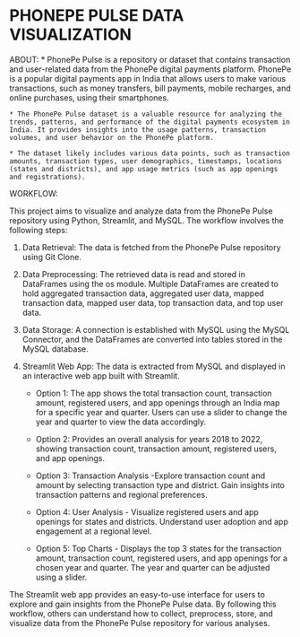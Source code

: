 PHONEPE PULSE  DATA VISUALIZATION
=================================
ABOUT:
    * PhonePe Pulse is a repository or dataset that contains transaction and user-related data from the PhonePe digital payments platform. PhonePe is a popular digital payments app in India that allows users to make various transactions, such as money transfers, bill payments, mobile recharges, and online purchases, using their smartphones.

    * The PhonePe Pulse dataset is a valuable resource for analyzing the trends, patterns, and performance of the digital payments ecosystem in India. It provides insights into the usage patterns, transaction volumes, and user behavior on the PhonePe platform.

    * The dataset likely includes various data points, such as transaction amounts, transaction types, user demographics, timestamps, locations (states and districts), and app usage metrics (such as app openings and registrations).

WORKFLOW:

This project aims to visualize and analyze data from the PhonePe Pulse repository using Python, Streamlit, and MySQL. The workflow involves the following steps:

1. Data Retrieval: The data is fetched from the PhonePe Pulse repository using Git Clone.

2. Data Preprocessing: The retrieved data is read and stored in DataFrames using the os module. Multiple DataFrames are created to hold aggregated transaction data, aggregated user data, mapped transaction data, mapped user data, top transaction data, and top user data.

3. Data Storage: A connection is established with MySQL using the MySQL Connector, and the DataFrames are converted into tables stored in the MySQL database.

4. Streamlit Web App: The data is extracted from MySQL and displayed in an interactive web app built with Streamlit.

   - Option 1: The app shows the total transaction count, transaction amount, registered users, and app openings through an India map for a specific year and quarter. Users can use a slider to change the year and quarter to view the data accordingly.

   - Option 2: Provides an overall analysis for years 2018 to 2022, showing transaction count, transaction amount, registered users, and app openings.

   - Option 3: Transaction Analysis -Explore transaction count and amount by selecting transaction type and district. Gain insights into transaction patterns and regional preferences.

   - Option 4: User Analysis - Visualize registered users and app openings for states and districts. Understand user adoption and app engagement at a regional level.

   - Option 5: Top Charts - Displays the top 3 states for the transaction amount, transaction count, registered users, and app openings for a chosen year and quarter. The year and quarter can be adjusted using a slider.

The Streamlit web app provides an easy-to-use interface for users to explore and gain insights from the PhonePe Pulse data. By following this workflow, others can understand how to collect, preprocess, store, and visualize data from the PhonePe Pulse repository for various analyses.

       

